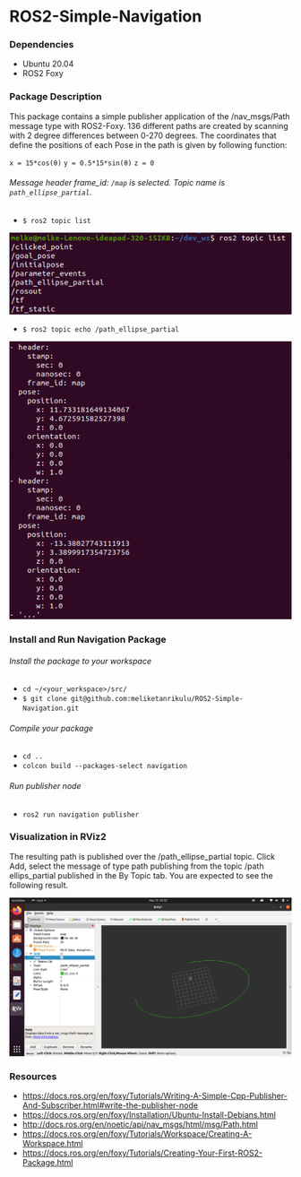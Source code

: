 # ROS2-Simple-Navigation

### Dependencies
* Ubuntu 20.04
* ROS2 Foxy

### Package Description
This package contains a simple publisher application of the /nav_msgs/Path message type with ROS2-Foxy. 136 different paths are created by scanning with 2 degree differences between 0-270 degrees. The coordinates that define the positions of each Pose in the path is
given by following function:

``
x = 15*cos(θ) ``
``
y = 0.5*15*sin(θ)
``
``
z = 0
``
###### Message header frame_id: ``/map`` is selected. Topic name is ``path_ellipse_partial``. 
* ``$ ros2 topic list``
<img src="/img/topic_list.png" alt="topic_list"/>

* `` $ ros2 topic echo /path_ellipse_partial ``
<img src="/img/topic_echo.png" alt="My cool logo"/>

### Install and Run Navigation Package 
###### Install the package to your workspace 
* `cd ~/<your_workspace>/src/`
* ``$ git clone git@github.com:meliketanrikulu/ROS2-Simple-Navigation.git``
###### Compile your package
* ``cd ..``
* ``colcon build --packages-select navigation``
###### Run publisher node
* ``ros2 run navigation publisher``

### Visualization in RViz2
The resulting path is published over the /path_ellipse_partial topic. Click Add, select the message of type path publishing from the topic /path ellips_partial published in the By Topic tab. You are expected to see the following result.

<img src="/img/elips1.png" alt="RESULT"/>


### Resources
* https://docs.ros.org/en/foxy/Tutorials/Writing-A-Simple-Cpp-Publisher-And-Subscriber.html#write-the-publisher-node
* https://docs.ros.org/en/foxy/Installation/Ubuntu-Install-Debians.html
* http://docs.ros.org/en/noetic/api/nav_msgs/html/msg/Path.html
* https://docs.ros.org/en/foxy/Tutorials/Workspace/Creating-A-Workspace.html
* https://docs.ros.org/en/foxy/Tutorials/Creating-Your-First-ROS2-Package.html
